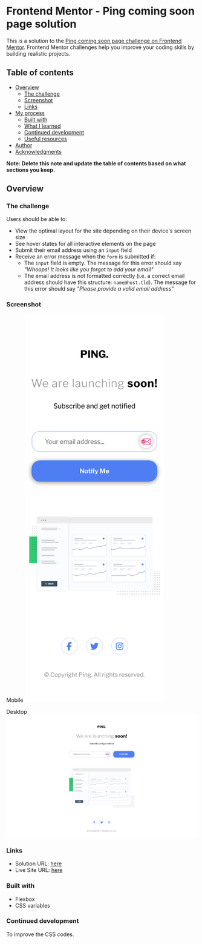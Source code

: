 # Frontend Mentor - Ping coming soon page solution

This is a solution to the [Ping coming soon page challenge on Frontend Mentor](https://www.frontendmentor.io/challenges/ping-single-column-coming-soon-page-5cadd051fec04111f7b848da). Frontend Mentor challenges help you improve your coding skills by building realistic projects. 

## Table of contents

- [Overview](#overview)
  - [The challenge](#the-challenge)
  - [Screenshot](#screenshot)
  - [Links](#links)
- [My process](#my-process)
  - [Built with](#built-with)
  - [What I learned](#what-i-learned)
  - [Continued development](#continued-development)
  - [Useful resources](#useful-resources)
- [Author](#author)
- [Acknowledgments](#acknowledgments)

**Note: Delete this note and update the table of contents based on what sections you keep.**

## Overview

### The challenge

Users should be able to:

- View the optimal layout for the site depending on their device's screen size
- See hover states for all interactive elements on the page
- Submit their email address using an `input` field
- Receive an error message when the `form` is submitted if:
	- The `input` field is empty. The message for this error should say *"Whoops! It looks like you forgot to add your email"*
	- The email address is not formatted correctly (i.e. a correct email address should have this structure: `name@host.tld`). The message for this error should say *"Please provide a valid email address"*

### Screenshot
Mobile
![](./mobile%20Screenshot%202025-03-27%20at%2020-42-15%20Frontend%20Mentor%20Ping%20coming%20soon%20page.png)


Desktop
![](./desktop%20Screenshot%202025-03-27%20at%2020-42-32%20Frontend%20Mentor%20Ping%20coming%20soon%20page.png)

### Links

- Solution URL: [here](https://www.frontendmentor.io/solutions/responsive-ping-coming-soon-page-EZKjwyZrf9)
- Live Site URL: [here](https://fem-ping-coming-soon-page-raysh3n.netlify.app/)



### Built with
- Flexbox
- CSS variables


### Continued development
To improve the CSS codes.
